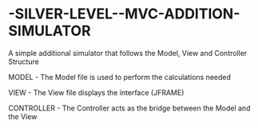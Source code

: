 # -SILVER-LEVEL--MVC-ADDITION-SIMULATOR
A simple additional simulator that follows the Model, View and Controller  Structure

MODEL - The Model file is used to perform the calculations needed

VIEW - The View file displays the interface (JFRAME) 

CONTROLLER - The Controller acts as the bridge between the Model and the View
